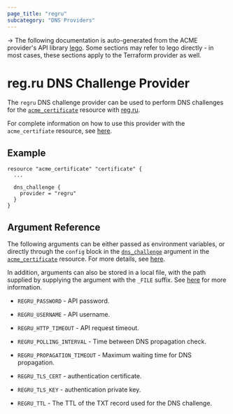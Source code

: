 ```yaml
---
page_title: "regru"
subcategory: "DNS Providers"
---
```


-> The following documentation is auto-generated from the ACME
provider's API library [lego](https://go-acme.github.io/lego/).  Some
sections may refer to lego directly - in most cases, these sections
apply to the Terraform provider as well.

# reg.ru DNS Challenge Provider

The `regru` DNS challenge provider can be used to perform DNS challenges for
the [`acme_certificate`][resource-acme-certificate] resource with
[reg.ru](https://www.reg.ru/).

[resource-acme-certificate]: ../resources/certificate.md

For complete information on how to use this provider with the `acme_certifiate`
resource, see [here][resource-acme-certificate-dns-challenges].

[resource-acme-certificate-dns-challenges]: ../resources/certificate.md#using-dns-challenges

## Example

```hcl
resource "acme_certificate" "certificate" {
  ...

  dns_challenge {
    provider = "regru"
  }
}
```
## Argument Reference

The following arguments can be either passed as environment variables, or
directly through the `config` block in the
[`dns_challenge`][resource-acme-certificate-dns-challenge-arg] argument in the
[`acme_certificate`][resource-acme-certificate] resource. For more details, see
[here][resource-acme-certificate-dns-challenges].

[resource-acme-certificate-dns-challenge-arg]: ../resources/certificate.md#dns_challenge

In addition, arguments can also be stored in a local file, with the path
supplied by supplying the argument with the `_FILE` suffix. See
[here][acme-certificate-file-arg-example] for more information.

[acme-certificate-file-arg-example]: ../resources/certificate.md#using-variable-files-for-provider-arguments

* `REGRU_PASSWORD` - API password.
* `REGRU_USERNAME` - API username.

* `REGRU_HTTP_TIMEOUT` - API request timeout.
* `REGRU_POLLING_INTERVAL` - Time between DNS propagation check.
* `REGRU_PROPAGATION_TIMEOUT` - Maximum waiting time for DNS propagation.
* `REGRU_TLS_CERT` - authentication certificate.
* `REGRU_TLS_KEY` - authentication private key.
* `REGRU_TTL` - The TTL of the TXT record used for the DNS challenge.


